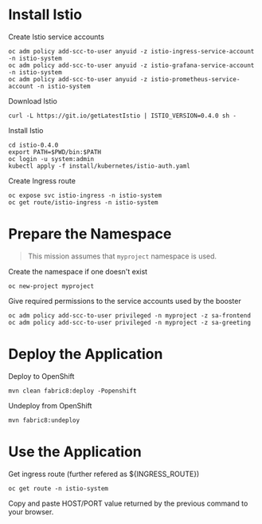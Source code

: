 # Install Istio

Create Istio service accounts
```
oc adm policy add-scc-to-user anyuid -z istio-ingress-service-account -n istio-system
oc adm policy add-scc-to-user anyuid -z istio-grafana-service-account -n istio-system
oc adm policy add-scc-to-user anyuid -z istio-prometheus-service-account -n istio-system
```

Download Istio
```
curl -L https://git.io/getLatestIstio | ISTIO_VERSION=0.4.0 sh -
```

Install Istio
```
cd istio-0.4.0
export PATH=$PWD/bin:$PATH
oc login -u system:admin
kubectl apply -f install/kubernetes/istio-auth.yaml
```

Create Ingress route
```
oc expose svc istio-ingress -n istio-system
oc get route/istio-ingress -n istio-system
```

# Prepare the Namespace

> This mission assumes that `myproject` namespace is used.

Create the namespace if one doesn't exist
```
oc new-project myproject
```

Give required permissions to the service accounts used by the booster
```
oc adm policy add-scc-to-user privileged -n myproject -z sa-frontend
oc adm policy add-scc-to-user privileged -n myproject -z sa-greeting
```

# Deploy the Application

Deploy to OpenShift
```
mvn clean fabric8:deploy -Popenshift
```

Undeploy from OpenShift
```
mvn fabric8:undeploy
```

# Use the Application

Get ingress route (further refered as ${INGRESS_ROUTE})
```
oc get route -n istio-system
```

Copy and paste HOST/PORT value returned by the previous command to your browser.